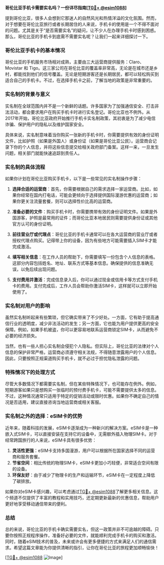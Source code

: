 **哥伦比亚手机卡需要实名吗？一份详尽指南[[TG💪+ @esim1088](https://t.me/s/esim1088)]**

提到哥伦比亚，很多人会想到它那迷人的自然风光和热情洋溢的文化氛围。然而，对于想要在哥伦比亚旅行或者长期居住的人来说，手机卡的使用是一个不得不面对的问题。尤其是关于“是否需要实名”的疑问，让不少人在办理手机卡时感到困惑。那么，哥伦比亚的手机卡到底需不需要实名呢？让我们一起来详细探讨一下。

### 哥伦比亚手机卡的基本情况

哥伦比亚的手机服务市场相对成熟，主要由三大运营商提供服务：Claro、Movistar 和 Tigo。这三家公司在哥伦比亚的覆盖率非常高，无论是在城市还是乡村，都能找到他们的信号覆盖。无论是短期游客还是长期居民，都可以轻松购买到适合自己的手机卡。不过，在选择手机卡之前，了解当地的政策是非常重要的。

### 实名制的背景与意义

实名制在全球范围内并不是一个新鲜的话题。许多国家为了加强通信安全、打击非法活动，都会要求用户在购买手机卡时进行实名登记。哥伦比亚也不例外。从2017年开始，哥伦比亚政府开始推行手机卡实名制政策，其初衷是为了减少电信诈骗、保护用户的隐私以及维护国家安全。

具体来说，实名制意味着当你购买一张新的手机卡时，你需要提供有效的身份证明文件，比如护照（如果是外国人）或身份证（如果是哥伦比亚公民）。运营商会记录下你的个人信息，并将这些信息提交给相关政府部门备案。这样一来，一旦发生问题，相关部门就能快速追踪到责任人。

### 实名制的具体流程

如果你计划在哥伦比亚购买手机卡，以下是一些常见的实名制操作步骤：

1. **选择合适的运营商**：首先，你需要根据自己的需求选择一家运营商。比如，如果你经常在国内打电话，可能会更倾向于选择提供国际漫游优惠的运营商；如果你更关注流量套餐，则可以选择性价比高的运营商。

2. **准备必要的文件**：购买手机卡时，你需要携带有效的身份证明文件。如果是外国游客，护照是最常用的证件；而哥伦比亚本地居民则需要提供身份证或其他官方认可的身份证明。

3. **前往营业厅或代理点**：哥伦比亚的手机卡通常可以在各大运营商的营业厅或者授权代理点购买。记得带上你的设备，因为有些地方可能需要插入SIM卡才能完成激活。

4. **填写相关信息**：在工作人员的帮助下，你需要填写一份包含个人信息的表格。这部分内容包括姓名、地址、联系方式等基本信息。确保提供的信息准确无误，以免后续出现问题。

5. **支付费用并激活**：完成信息录入后，你可以通过现金或信用卡等方式支付手机卡的费用。支付完成后，工作人员会帮助你激活SIM卡，这样就可以立即开始使用了。

### 实名制对用户的影响

虽然实名制听起来有些繁琐，但它确实带来了不少好处。一方面，它有助于提高通信行业的透明度，减少非法活动的发生；另一方面，它也能为用户提供更高的安全保障。例如，如果手机被盗，你可以更容易地联系运营商锁定SIM卡，从而避免不必要的经济损失。

当然，也有一些人担心实名制会侵犯个人隐私。但实际上，哥伦比亚的法律对个人信息的保护非常严格，运营商必须遵守相关法规，不得随意泄露用户的个人信息。因此，只要按照正规渠道购买手机卡，就不必过于担忧隐私泄露的问题。

### 特殊情况下的处理方式

尽管大多数情况下都需要实名制，但在某些特殊情况下，也可能存在例外。例如，短期游客如果只是想购买一张临时的预付费手机卡，可能不需要提供太多的信息。不过，这种情况通常只适用于特定的促销活动或限时优惠。如果你不确定自己的情况是否适用，建议直接咨询当地运营商或相关客服。

### 实名制之外的选择：eSIM卡的优势

近年来，随着科技的发展，eSIM卡逐渐成为一种新兴的解决方案。eSIM卡是一种嵌入式SIM卡，可以直接安装在支持它的设备中，无需额外插入物理SIM卡。对于经常跨国旅行的人来说，eSIM卡具有很多优势：

1. **灵活性更强**：eSIM卡支持多国漫游，用户可以根据所在国家选择不同的运营商和服务套餐。
2. **节省空间**：相比传统的物理SIM卡，eSIM卡更加小巧轻便，非常适合空间有限的设备。
3. **环保友好**：由于减少了物理卡的生产和运输环节，eSIM卡在一定程度上降低了碳排放。

如果你对eSIM卡感兴趣，可以考虑通过[TG💪+ @esim1088](https://t.me/s/esim1088)了解更多相关信息。这个频道不仅提供了丰富的教程和实用技巧，还定期更新最新的优惠信息，帮助用户更好地享受移动通信带来的便利。

### 总结

总的来说，哥伦比亚的手机卡确实需要实名，但这一政策并非不可逾越的障碍。只要你按照正规程序操作，准备好必要的文件，就能顺利完成手机卡的购买和激活。同时，随着eSIM技术的普及，未来或许会有更多便捷的方式来满足人们的通信需求。希望这篇文章能为你提供清晰的指引，让你在哥伦比亚的旅程更加顺畅愉快！

[[TG💪+ @esim1088](https://t.me/s/esim1088) ![Image](https://i.postimg.cc/4NQfJmqS/Snipaste-2025-05-13-00-14-12.png)]